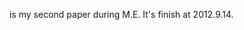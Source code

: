 <Energy-Efficient Multiuser Scheduling with Value Function Approximation> is my second paper during M.E.
It's finish at 2012.9.14.
